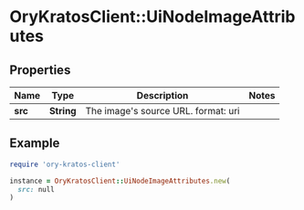 # OryKratosClient::UiNodeImageAttributes

## Properties

| Name | Type | Description | Notes |
| ---- | ---- | ----------- | ----- |
| **src** | **String** | The image&#39;s source URL.  format: uri |  |

## Example

```ruby
require 'ory-kratos-client'

instance = OryKratosClient::UiNodeImageAttributes.new(
  src: null
)
```

